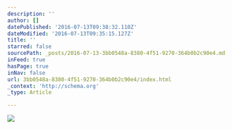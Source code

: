 ```yaml
---
description: ''
author: []
datePublished: '2016-07-13T09:38:32.110Z'
dateModified: '2016-07-13T09:35:15.127Z'
title: ''
starred: false
sourcePath: _posts/2016-07-13-3bb0548a-8380-4f51-9270-364b0b2c90e4.md
inFeed: true
hasPage: true
inNav: false
url: 3bb0548a-8380-4f51-9270-364b0b2c90e4/index.html
_context: 'http://schema.org'
_type: Article

---
```

![](https://the-grid-user-content.s3-us-west-2.amazonaws.com/b2ecaec2-3328-427d-9d09-e9fa11db0768.jpg)